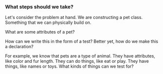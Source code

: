 ### What steps should we take?

Let's consider the problem at hand. We are constructing a pet class. Something that we can physically build on.

What are some attributes of a pet?

How can we write this in the form of a test? Better yet, how do we make this a declaration?

For example, we know that pets are a type of animal. They have attributes, like color and fur length. They can do things, like eat or play. They have things, like names or toys. What kinds of things can we test for?
